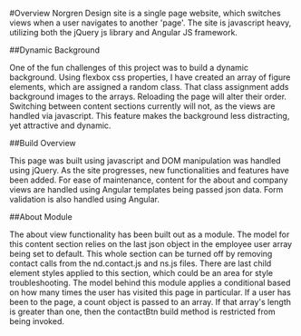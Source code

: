 #Overview
Norgren Design site is a single page website, which switches views when a user navigates to another 'page'. The site is javascript heavy, utilizing both the jQuery js library and Angular JS framework.

##Dynamic Background

One of the fun challenges of this project was to build a dynamic background. Using flexbox css properties, I have created an array of figure elements, which are assigned a random class. That class assignment adds background images to the arrays. Reloading the page will alter their order. Switching between content sections currently will not, as the views are handled via javascript. This feature makes the background less distracting, yet attractive and dynamic.

##Build Overview

This page was built using javascript and DOM manipulation was handled using jQuery. As the site progresses, new functionalities and features have been added. For ease of maintenance, content for the about and company views are handled using Angular templates being passed json data. Form validation is also handled using Angular.

##About Module

The about view functionality has been built out as a module. The model for this content section relies on the last json object in the employee user array being set to default. This whole section can be turned off by removing contact calls from the nd.contact.js and ns.js files. There are last child element styles applied to this section, which could be an area for style troubleshooting. The model behind this module applies a conditional based on how many times the user has visited this page in particular. If a user has been to the page, a count object is passed to an array. If that array's length is greater than one, then the contactBtn build method is restricted from being invoked. 
